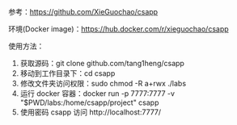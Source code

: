 
参考：https://github.com/XieGuochao/csapp

环境(Docker image)：https://hub.docker.com/r/xieguochao/csapp

使用方法：

1. 获取源码：git clone github.com/tang1heng/csapp
2. 移动到工作目录下：cd csapp
3. 修改文件夹访问权限：sudo chmod -R a+rwx ./labs
4. 运行 docker 容器：docker run -p 7777:7777 -v "$PWD/labs:/home/csapp/project" csapp
5. 使用密码 csapp 访问 http://localhost:7777/

